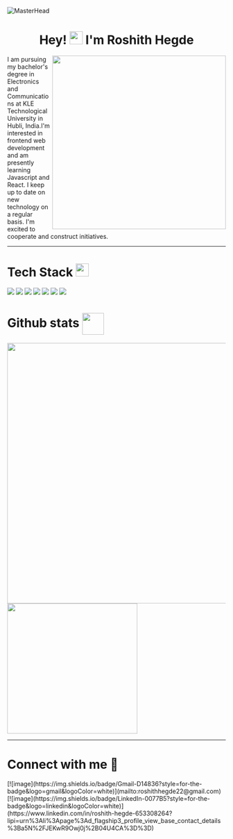 ![MasterHead](https://repository-images.githubusercontent.com/588181932/e36ec678-7984-4cdd-8e4c-a3932772ff8e)
<h1 align="center">Hey! <img src="https://media.giphy.com/media/hvRJCLFzcasrR4ia7z/giphy.gif" width="30"> I'm Roshith Hegde </h1>
<img align = "right" width="400" src = "https://media.tenor.com/2uyENRmiUt0AAAAC/coding.gif"> </img>
<p>I am pursuing my bachelor's degree in Electronics and Communications at KLE Technological University in Hubli, India.I'm interested in frontend web development and am presently learning Javascript and React. I keep up to date on new technology on a regular basis. I'm excited to cooperate and construct initiatives.</p>
<hr>
<h1 align="left">Tech Stack <img src = "https://media2.giphy.com/media/QssGEmpkyEOhBCb7e1/giphy.gif?cid=ecf05e47a0n3gi1bfqntqmob8g9aid1oyj2wr3ds3mg700bl&rid=giphy.gif" width = 30px></h1>


![](https://img.shields.io/badge/-html5-black?logo=html5&style=for-the-badge) ![](https://img.shields.io/badge/-css3-black?logo=css3&style=for-the-badge&logoColor=%231572B6) ![](https://img.shields.io/badge/-javascript-black?logo=javascript&style=for-the-badge&logoColor=%23F7DF1E) ![](https://img.shields.io/badge/-React-black?logo=react&style=for-the-badge) 
 ![](https://img.shields.io/badge/-git-black?logo=git&style=for-the-badge) ![](https://img.shields.io/badge/-github-black?logo=github&style=for-the-badge) ![](https://img.shields.io/badge/-arduino-black?logo=arduino&style=for-the-badge) 

<h1>Github stats <img src="https://media.giphy.com/media/iY8CRBdQXODJSCERIr/giphy.gif" width=50 height=50 align="center"></img></h1>
<img src="https://github-readme-stats.vercel.app/api?username=CodeWiz11&show_icons=true&theme=gruvbox" width=600></img>
<img src="https://github-readme-stats.vercel.app/api/top-langs/?username=CodeWiz11&theme=gruvbox"" width=300></img>


<hr>
<h1> Connect with me 🔗</h1>
<div>
[![image](https://img.shields.io/badge/Gmail-D14836?style=for-the-badge&logo=gmail&logoColor=white)](mailto:roshithhegde22@gmail.com)
[![image](https://img.shields.io/badge/LinkedIn-0077B5?style=for-the-badge&logo=linkedin&logoColor=white)](https://www.linkedin.com/in/roshith-hegde-653308264?lipi=urn%3Ali%3Apage%3Ad_flagship3_profile_view_base_contact_details%3Ba5N%2FJEKwR9Owj0j%2B04U4CA%3D%3D)
</div>

